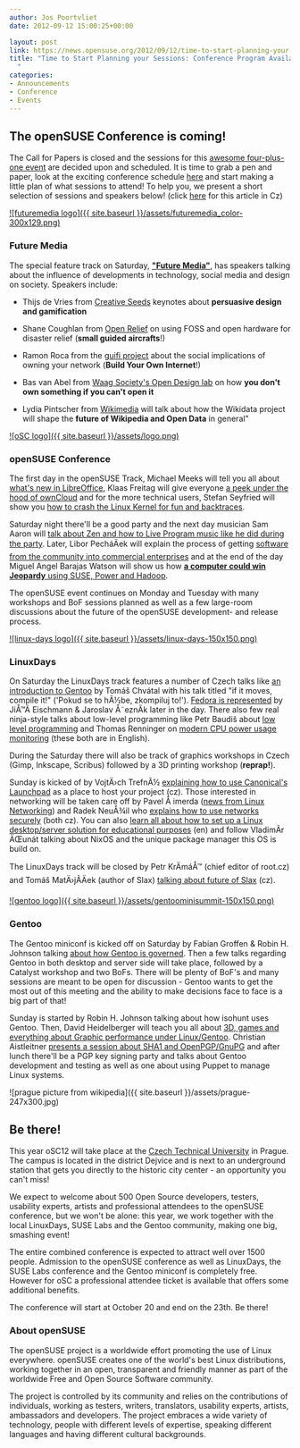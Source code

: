 ```yaml
---
author: Jos Poortvliet
date: 2012-09-12 15:00:25+00:00

layout: post
link: https://news.opensuse.org/2012/09/12/time-to-start-planning-your-sessions-conference-program-available/
title: "Time to Start Planning your Sessions: Conference Program Available!\
  "
categories:
- Announcements
- Conference
- Events
---
```



## The openSUSE Conference is coming!




The Call for Papers is closed and the sessions for this [awesome four-plus-one event](http://bootstrapping-awesome.org) are decided upon and scheduled. It is time to grab a pen and paper, look at the  exciting conference schedule [here](http://bootstrapping-awesome.org/schedule/) and start making a little plan of what sessions to attend! To help you, we present a short selection of sessions and speakers below! (click [here](http://conference.opensuse.org/cz/news/2012/09-05-some_opensuse_conference_sessions_announced/) for this article in Cz)

<!-- more -->
[![futuremedia logo]({{ site.baseurl }}/assets/futuremedia_color-300x129.png)](http://bootstrapping-awesome.org/futuremedia)


### Future Media




The special feature track on Saturday, [**"Future Media"**](http://bootstrapping-awesome.org/futuremedia), has speakers talking about the influence of developments in technology, social media and design on society. Speakers include:






  * Thijs de Vries from [Creative Seeds](http://creativeseeds.nl/) keynotes about **persuasive design and gamification**


  * Shane Coughlan from [Open Relief](http://openrelief.org) on using FOSS and open hardware for disaster relief (**small guided aircrafts**!)


  * Ramon Roca from the [guifi project](http://guifi.net/) about the social implications of owning your network (**Build Your Own Internet**!)


  * Bas van Abel from [Waag Society's Open Design lab](http://waag.org/en/node/139) on how **you don't own something if you can't open it**


  * Lydia Pintscher from [Wikimedia](http://wikimedia.de) will talk about how the Wikidata project will shape the **future of Wikipedia and Open Data** in general"


[![oSC logo]({{ site.baseurl }}/assets/logo.png)](http://conference.opensuse.org)


### openSUSE Conference




The first day in the openSUSE Track, Michael Meeks will tell you all about [what's new in LibreOffice](http://bootstrapping-awesome.org/schedule/#osc-22), Klaas Freitag will give everyone [a peek under the hood of ownCloud](http://bootstrapping-awesome.org/schedule/#osc-38) and for the more technical users, Stefan Seyfried will show you [how to crash the Linux Kernel for fun and backtraces](http://bootstrapping-awesome.org/schedule/#osc-08).





Saturday night there'll be a good party and the next day musician Sam Aaron will [talk about Zen and how to Live Program music like he did during the party](http://bootstrapping-awesome.org/schedule/#osc-53). Later, Libor PecháÄek will explain the process of getting [software from the community into commercial enterprises](http://bootstrapping-awesome.org/schedule/#osc-18) and at the end of the day Miguel Angel Barajas Watson will show us how [**a computer could win Jeopardy** using SUSE, Power and Hadoop](http://bootstrapping-awesome.org/schedule/#osc-49).





The openSUSE event continues on Monday and Tuesday with many workshops and BoF sessions planned as well as a few large-room discussions about the future of the openSUSE development- and release process.


[![linux-days logo]({{ site.baseurl }}/assets/linux-days-150x150.png)](http://linuxdays.cz)


### LinuxDays




On Saturday the LinuxDays track features a number of Czech talks like [an introduction to Gentoo](http://bootstrapping-awesome.org/schedule/#ld-18) by Tomáš Chvátal with his talk titled "if it moves, compile it!" ('Pokud se to hÃ½be, zkompiluj to!'). [Fedora is represented](http://bootstrapping-awesome.org/schedule/#ld-10) by JiÅ™Ã­ Eischmann & Jaroslav Å˜eznÃ­k later in the day. There also few real ninja-style talks about low-level programming like Petr Baudiš about [low level programming](http://bootstrapping-awesome.org/schedule/#ld-14) and Thomas Renninger on [modern CPU power usage monitoring](http://bootstrapping-awesome.org/schedule/#osc-54) (these both are in English).





During the Saturday there will also be track of graphics workshops in Czech (Gimp, Inkscape, Scribus) followed by a 3D printing workshop (**reprap!**).





Sunday is kicked of by VojtÄ›ch TrefnÃ½ [explaining how to use Canonical's Launchpad](http://bootstrapping-awesome.org/schedule/#ld-11) as a place to host your project (cz). Those interested in networking will be taken care off by Pavel Å imerda ([news from Linux Networking](http://bootstrapping-awesome.org/schedule/#ld-15)) and Radek NeuÅ¾il who [explains how to use networks securely](http://bootstrapping-awesome.org/schedule/#ld-01) (both cz). You can also [learn all about how to set up a Linux desktop/server solution for educational purposes](http://bootstrapping-awesome.org/schedule/#osc-09) (en) and follow VladimÃ­r ÄŒunát talking about NixOS and the unique package manager this OS is build on.





The LinuxDays track will be closed by Petr KrÄmáÅ™ (chief editor of root.cz) and Tomáš MatÄ›jÃ­Äek (author of Slax) [talking about future of Slax](http://bootstrapping-awesome.org/schedule/#ld-04) (cz).


[![gentoo logo]({{ site.baseurl }}/assets/gentoominisummit-150x150.png)](http://gentoo.org)


### Gentoo




The Gentoo miniconf is kicked off on Saturday by Fabian Groffen & Robin H. Johnson talking [about how Gentoo is governed](http://bootstrapping-awesome.org/schedule/#gen-01). Then a few talks regarding Gentoo in both desktop and server side will take place, followed by a Catalyst workshop and two BoFs. There will be plenty of BoF's and many sessions are meant to be open for discussion - Gentoo wants to get the most out of this meeting and the ability to make decisions face to face is a big part of that!





Sunday is started by Robin H. Johnson talking about how isohunt uses Gentoo. Then, David Heidelberger will teach you all about [3D, games and everything about Graphic performance under Linux/Gentoo](http://bootstrapping-awesome.org/schedule/#gen-12). Christian Aistleitner [presents a session about SHA1 and OpenPGP/GnuPG](http://bootstrapping-awesome.org/schedule/#gen-13) and after lunch there'll be a PGP key signing party and talks about Gentoo development and testing as well as one about using Puppet to manage Linux systems.


![prague picture from wikipedia]({{ site.baseurl }}/assets/prague-247x300.jpg)


## Be there!




This year oSC12 will take place at the [Czech Technical University](http://www.cvut.cz/en) in Prague. The campus is located in the district Dejvice and is next to an underground station that gets you directly to the historic city center - an opportunity you can't miss!





We expect to welcome about 500 Open Source developers, testers, usability experts, artists and professional attendees to the openSUSE conference, but we won't be alone: this year, we work together with the local LinuxDays, SUSE Labs and the Gentoo community, making one big, smashing event!

The entire combined conference is expected to attract well over 1500 people. Admission to the openSUSE conference as well as LinuxDays, the SUSE Labs conference and the Gentoo miniconf is completely free. However for oSC a professional attendee ticket is available that offers some additional benefits.





The conference will start at October 20 and end on the 23th. Be there!





###  About openSUSE 




The openSUSE project is a worldwide effort promoting the use of Linux everywhere. openSUSE creates one of the world's best Linux distributions, working together in an open, transparent and friendly manner as part of the worldwide Free and Open Source Software community. 





The project is controlled by its community and relies on the contributions of individuals, working as testers, writers, translators, usability experts, artists, ambassadors and developers. The project embraces a wide variety of technology, people with different levels of expertise, speaking different languages and having different cultural backgrounds.

		
